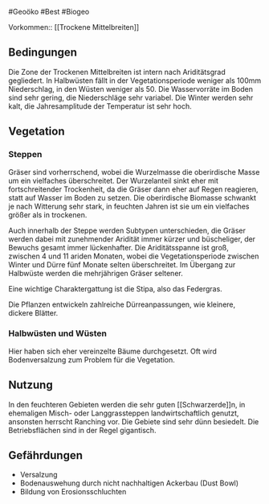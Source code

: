#Geoöko #Best #Biogeo

Vorkommen:: [[Trockene Mittelbreiten]]

## Bedingungen

Die Zone der Trockenen Mittelbreiten ist intern nach Ariditätsgrad gegliedert. In Halbwüsten fällt in der Vegetationsperiode weniger als 100mm Niederschlag, in den Wüsten weniger als 50. Die Wasservorräte im Boden sind sehr gering, die Niederschläge sehr variabel. Die Winter werden sehr kalt, die Jahresamplitude der Temperatur ist sehr hoch.

## Vegetation

### Steppen

Gräser sind vorherrschend, wobei die Wurzelmasse die oberirdische Masse um ein vielfaches überschreitet. Der Wurzelanteil sinkt eher mit fortschreitender Trockenheit, da die Gräser dann eher auf Regen reagieren, statt auf Wasser im Boden zu setzen. Die oberirdische Biomasse schwankt je nach Witterung sehr stark, in feuchten Jahren ist sie um ein vielfaches größer als in trockenen.

Auch innerhalb der Steppe werden Subtypen unterschieden, die Gräser werden dabei mit zunehmender Aridität immer kürzer und büscheliger, der Bewuchs gesamt immer lückenhafter. Die Ariditätsspanne ist groß, zwischen 4 und 11 ariden Monaten, wobei die Vegetationsperiode zwischen Winter und Dürre fünf Monate selten überschreitet. Im Übergang zur Halbwüste werden die mehrjährigen Gräser seltener.

Eine wichtige Charaktergattung ist die Stipa, also das Federgras. 

Die Pflanzen entwickeln zahlreiche Dürreanpassungen, wie kleinere, dickere Blätter.

### Halbwüsten und Wüsten

Hier haben sich eher vereinzelte Bäume durchgesetzt. Oft wird Bodenversalzung zum Problem für die Vegetation.

## Nutzung

In den feuchteren Gebieten werden die sehr guten [[Schwarzerde]]n, in ehemaligen Misch- oder Langgrassteppen landwirtschaftlich genutzt, ansonsten herrscht Ranching vor. Die Gebiete sind sehr dünn besiedelt. Die Betriebsflächen sind in der Regel gigantisch. 

## Gefährdungen

- Versalzung
- Bodenauswehung durch nicht nachhaltigen Ackerbau (Dust Bowl)
- Bildung von Erosionsschluchten